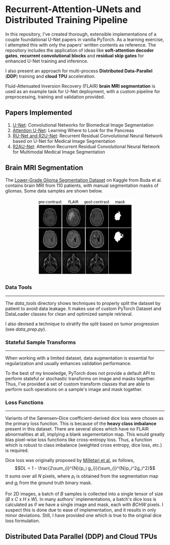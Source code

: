 # Recurrent-Attention-UNets and Distributed Training Pipeline

In this repository, I've created thorough, extensible implementations of a couple foundational U-Net papers in vanilla PyTorch. As a learning exercise, I attempted this with only the papers' written contents as reference. The repository includes the application of ideas like **soft-attention decoder gates**, **recurrent convolutional blocks** and **residual skip gates** for enhanced U-Net training and inference.

I also present an approach for multi-process **Distributed Data-Parallel** (**DDP**) training and **cloud TPU** acceleration. 

Fluid-Attenuated Inversion Recovery (FLAIR) **brain MRI segmentation** is used as an example task for U-Net deployment, with a custom pipeline for preprocessing, training and validation provided.


## Papers Implemented
1. [U-Net](https://arxiv.org/abs/1505.04597): Convolutional Networks for Biomedical Image Segmentation
2. [Attention U-Net](https://arxiv.org/abs/1804.03999):     Learning Where to Look for the Pancreas
3. [RU-Net and R2U-Net](https://arxiv.org/abs/1802.06955): Recurrent Residual Convolutional Neural Network based on U-Net for Medical Image Segmentation
4. [R2AU-Net](https://www.hindawi.com/journals/scn/2021/6625688/): Attention Recurrent Residual Convolutional Neural Network for Multimodal Medical Image Segmentation

## Brain MRI Segmentation
The [Lower-Grade Glioma Segmentation Dataset](https://www.kaggle.com/mateuszbuda/lgg-mri-segmentation) on Kaggle from Buda et al. contains brain MRI from 110 patients, with manual segmentation masks of gliomas. Some data samples are shown below.
<p align="center">
<img src='./images/data_preview.jpg'>
</p>

### Data Tools
___
The *data_tools* directory shows techniques to properly split the dataset by patient to avoid data leakage. It makes use of custom PyTorch Dataset and DataLoader classes for clean and optimized sample retrieval. 

I also devised a technique to stratify the split based on tumor progression (see *data_prep.py*).


### Stateful Sample Transforms
___
When working with a limited dataset, data augmentation is essential for regularization and usually enhances validation performance.

To the best of my knowledge, PyTorch does not provide a default API to perform stateful or stochastic transforms on image and masks together. Thus, I've provided a set of custom transform classes that are able to perform such operations on a sample's image and mask together.

### Loss Functions
___
Variants of the Sørensen–Dice coefficient-derived dice loss were chosen as the primary loss function. This is because of the **heavy class imbalance** present in this dataset. There are several slices which have no FLAIR abnormalities at all, implying a blank segementation map. This would greatly bias pixel-wise loss functions like cross-entropy loss. Thus, a function which is robust to class imbalance (weighted cross entropy, dice loss, etc.) is required.


Dice loss was originally proposed by [Milletari et al.](https://ieeexplore.ieee.org/stamp/stamp.jsp?tp=&arnumber=7785132) as follows,
$$DL = 1 - \frac{2\sum_{i}^{N}{p_i g_i}}{\sum_{i}^{N}p_i^2g_i^2}$$
It sums over all $N$ pixels, where $p_i$ is obtained from the segmentation map and $g_i$ from the ground truth binary mask.

For 2D images, a batch of $B$ samples is collected into a single tensor of size ($B$ x $C$ x $H$ x $W$). In many authors' implementations, a batch's dice loss is calculated as if we have a single image and mask, each with $BCHW$ pixels. I suspect this is done due to ease of implementation, and it results in only minor deviations. Still, I have provided one which is true to the original dice loss formulation.

## Distributed Data Parallel (DDP) and Cloud TPUs



























